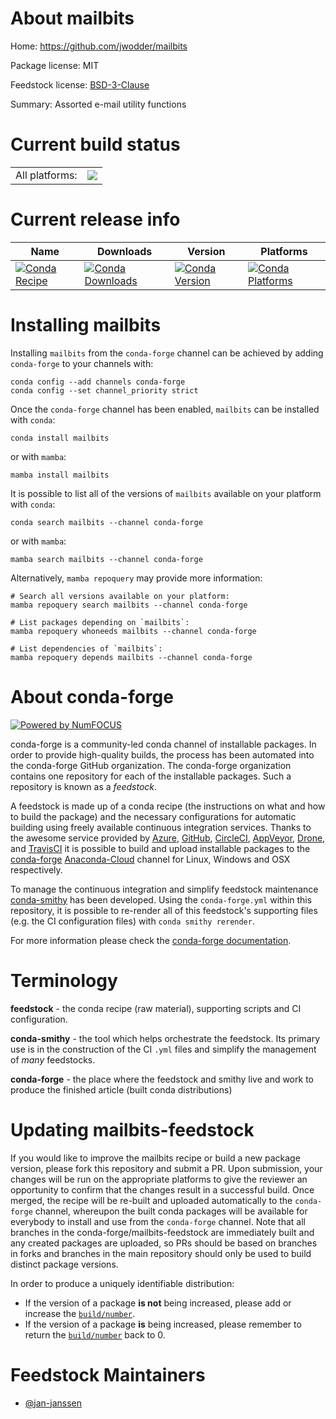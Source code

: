 About mailbits
==============

Home: https://github.com/jwodder/mailbits

Package license: MIT

Feedstock license: [BSD-3-Clause](https://github.com/conda-forge/mailbits-feedstock/blob/main/LICENSE.txt)

Summary: Assorted e-mail utility functions

Current build status
====================


<table><tr><td>All platforms:</td>
    <td>
      <a href="https://dev.azure.com/conda-forge/feedstock-builds/_build/latest?definitionId=16355&branchName=main">
        <img src="https://dev.azure.com/conda-forge/feedstock-builds/_apis/build/status/mailbits-feedstock?branchName=main">
      </a>
    </td>
  </tr>
</table>

Current release info
====================

| Name | Downloads | Version | Platforms |
| --- | --- | --- | --- |
| [![Conda Recipe](https://img.shields.io/badge/recipe-mailbits-green.svg)](https://anaconda.org/conda-forge/mailbits) | [![Conda Downloads](https://img.shields.io/conda/dn/conda-forge/mailbits.svg)](https://anaconda.org/conda-forge/mailbits) | [![Conda Version](https://img.shields.io/conda/vn/conda-forge/mailbits.svg)](https://anaconda.org/conda-forge/mailbits) | [![Conda Platforms](https://img.shields.io/conda/pn/conda-forge/mailbits.svg)](https://anaconda.org/conda-forge/mailbits) |

Installing mailbits
===================

Installing `mailbits` from the `conda-forge` channel can be achieved by adding `conda-forge` to your channels with:

```
conda config --add channels conda-forge
conda config --set channel_priority strict
```

Once the `conda-forge` channel has been enabled, `mailbits` can be installed with `conda`:

```
conda install mailbits
```

or with `mamba`:

```
mamba install mailbits
```

It is possible to list all of the versions of `mailbits` available on your platform with `conda`:

```
conda search mailbits --channel conda-forge
```

or with `mamba`:

```
mamba search mailbits --channel conda-forge
```

Alternatively, `mamba repoquery` may provide more information:

```
# Search all versions available on your platform:
mamba repoquery search mailbits --channel conda-forge

# List packages depending on `mailbits`:
mamba repoquery whoneeds mailbits --channel conda-forge

# List dependencies of `mailbits`:
mamba repoquery depends mailbits --channel conda-forge
```


About conda-forge
=================

[![Powered by
NumFOCUS](https://img.shields.io/badge/powered%20by-NumFOCUS-orange.svg?style=flat&colorA=E1523D&colorB=007D8A)](https://numfocus.org)

conda-forge is a community-led conda channel of installable packages.
In order to provide high-quality builds, the process has been automated into the
conda-forge GitHub organization. The conda-forge organization contains one repository
for each of the installable packages. Such a repository is known as a *feedstock*.

A feedstock is made up of a conda recipe (the instructions on what and how to build
the package) and the necessary configurations for automatic building using freely
available continuous integration services. Thanks to the awesome service provided by
[Azure](https://azure.microsoft.com/en-us/services/devops/), [GitHub](https://github.com/),
[CircleCI](https://circleci.com/), [AppVeyor](https://www.appveyor.com/),
[Drone](https://cloud.drone.io/welcome), and [TravisCI](https://travis-ci.com/)
it is possible to build and upload installable packages to the
[conda-forge](https://anaconda.org/conda-forge) [Anaconda-Cloud](https://anaconda.org/)
channel for Linux, Windows and OSX respectively.

To manage the continuous integration and simplify feedstock maintenance
[conda-smithy](https://github.com/conda-forge/conda-smithy) has been developed.
Using the ``conda-forge.yml`` within this repository, it is possible to re-render all of
this feedstock's supporting files (e.g. the CI configuration files) with ``conda smithy rerender``.

For more information please check the [conda-forge documentation](https://conda-forge.org/docs/).

Terminology
===========

**feedstock** - the conda recipe (raw material), supporting scripts and CI configuration.

**conda-smithy** - the tool which helps orchestrate the feedstock.
                   Its primary use is in the construction of the CI ``.yml`` files
                   and simplify the management of *many* feedstocks.

**conda-forge** - the place where the feedstock and smithy live and work to
                  produce the finished article (built conda distributions)


Updating mailbits-feedstock
===========================

If you would like to improve the mailbits recipe or build a new
package version, please fork this repository and submit a PR. Upon submission,
your changes will be run on the appropriate platforms to give the reviewer an
opportunity to confirm that the changes result in a successful build. Once
merged, the recipe will be re-built and uploaded automatically to the
`conda-forge` channel, whereupon the built conda packages will be available for
everybody to install and use from the `conda-forge` channel.
Note that all branches in the conda-forge/mailbits-feedstock are
immediately built and any created packages are uploaded, so PRs should be based
on branches in forks and branches in the main repository should only be used to
build distinct package versions.

In order to produce a uniquely identifiable distribution:
 * If the version of a package **is not** being increased, please add or increase
   the [``build/number``](https://docs.conda.io/projects/conda-build/en/latest/resources/define-metadata.html#build-number-and-string).
 * If the version of a package **is** being increased, please remember to return
   the [``build/number``](https://docs.conda.io/projects/conda-build/en/latest/resources/define-metadata.html#build-number-and-string)
   back to 0.

Feedstock Maintainers
=====================

* [@jan-janssen](https://github.com/jan-janssen/)

